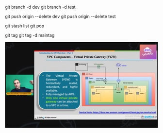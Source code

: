 git branch -d dev
git branch -d test

git push origin --delete dev
git push origin --delete test

git stash list
git pop

git tag
git tag -d maintag

![My Image](./Screenshot%20(97).png)








